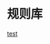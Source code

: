 # 规则库

[test](intent://rule?regex=eyJhIjoiVHdpdHRlciIsImIiOlsidHdpdHRlci5jb20iLCJcXD8uKiJdLCJjIjpbInZ4dHdpdHRlci5jb20iLCIiXSwiZCI6Imx6MjMzIn0=;scheme=tarnhelm;package=cn.ac.lz233.tarnhelm;end)